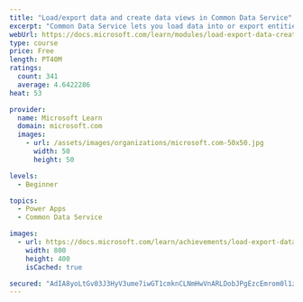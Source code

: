 ```yaml
---
title: "Load/export data and create data views in Common Data Service"
excerpt: "Common Data Service lets you load data into or export entities from other entities by using Microsoft Excel. You can also create views to quickly review data that is stored within an entity."
webUrl: https://docs.microsoft.com/learn/modules/load-export-data-create-data-views/
type: course
price: Free
length: PT40M
ratings:
  count: 341
  average: 4.6422286
heat: 53

provider:
  name: Microsoft Learn
  domain: microsoft.com
  images:
    - url: /assets/images/organizations/microsoft.com-50x50.jpg
      width: 50
      height: 50

levels:
  - Beginner

topics:
  - Power Apps
  - Common Data Service

images:
  - url: https://docs.microsoft.com/learn/achievements/load-export-data-create-data-views-social.png
    width: 800
    height: 400
    isCached: true

secured: "AdIA8yoLtGv03J3HyV3ume7iwGT1cmknCLNmHwVnARLDobJPgEzcEmrom0l1zNoTGTzGlyIQ/aE6SBmGyWu1xpNY+mHxp2ZIR8Fkj6LLFO/cGmYHc5dU6wXp4us4F0Z90/QbsxSi670oD/70qd11MrFAOdxTwbpQzZ9+GzWkm5zQgNV0kFfGfy9j65D92rMSv5/OHXoTkul1gDT62zb2pgFDQheHBg1l2FmD+FKju0qNfDy/kZ1WZ8l9NyCCoEV9/GcYekQUNns6qy1mRAQCfL23Nj+LdjhjJdQbANsv5gqlIEFlayd2MCS/2+rloOKf32FDDy4z31j48i30Bq1HybckhViia6aIKXc/IgU9cVBkJWbEkftTeoY/8CegJAybg200SCSgXeDqJBkV5myRZBeqLUAcLznrHlXrkA1tSrg=;Hu8zrd8RswFWTvE8mjrRuA=="
---
```


